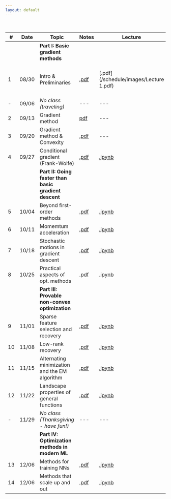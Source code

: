 ```yaml
---
layout: default
---
```


&nbsp;


| # | Date  | Topic  | Notes | Lecture | Notebook  |
|-|-|-|-|-|-|
| | | **Part I: Basic gradient methods** | | | |
| 1 | 08/30 | Intro & Preliminaries  | [.pdf](/schedule/images/chapter1.pdf) | [.pdf](/schedule/images/Lecture 1.pdf) | [.ipynb](/schedule/images/Chapter 1a.pdf) [.ipynb](/schedule/images/Chapter 1b.pdf)
| - | 09/06 | *No class (traveling)* | ---  | ---  | --- |
| 2 | 09/13 | Gradient method | [pdf]()  | --- | --- |
| 3 | 09/20 | Gradient method & Convexity | [.pdf]()  | --- | --- |
| 4 | 09/27 | Conditional gradient (Frank-Wolfe) | [.pdf]()  | [.ipynb]()  | --- |
| | | **Part II: Going faster than basic gradient descent** | | | |
| 5 | 10/04 | Beyond first-order methods | [.pdf]()  | [.ipynb]()  | --- |
| 6 | 10/11 | Momemtum acceleration | [.pdf]()  | [.ipynb]()  | --- |
| 7 | 10/18 | Stochastic motions in gradient descent | [.pdf]()  | [.ipynb]()  | --- |
| 8 | 10/25 | Practical aspects of opt. methods | [.pdf]()  | [.ipynb]()  | --- |
| | | **Part III: Provable non-convex optimization** | | | |
| 9 | 11/01 | Sparse feature selection and recovery | [.pdf]()  | [.ipynb]()  | --- |
| 10 | 11/08 | Low-rank recovery | [.pdf]()  | [.ipynb]()  | --- |
| 11 | 11/15 | Alternating minimization and the EM algorithm | [.pdf]()  | [.ipynb]()  | --- |
| 12 | 11/22 | Landscape properties of general functions | [.pdf]()  | [.ipynb]()  | --- |
| - | 11/29 | *No class (Thanksgiving - have fun!)* | ---  | ---  | --- |
| | | **Part IV: Optimization methods in modern ML** | | | |
| 13 | 12/06 | Methods for training NNs  | [.pdf]()  | [.ipynb]()  | --- |
| 14 | 12/06 | Methods that scale up and out | [.pdf]()  | [.ipynb]()  | --- |


